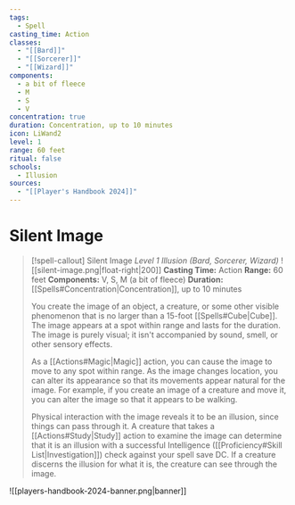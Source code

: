 ```yaml
---
tags:
  - Spell
casting_time: Action
classes:
  - "[[Bard]]"
  - "[[Sorcerer]]"
  - "[[Wizard]]"
components:
  - a bit of fleece
  - M
  - S
  - V
concentration: true
duration: Concentration, up to 10 minutes
icon: LiWand2
level: 1
range: 60 feet
ritual: false
schools:
  - Illusion
sources:
  - "[[Player's Handbook 2024]]"
---
```


# Silent Image

>[!spell-callout] Silent Image
>_Level 1 Illusion (Bard, Sorcerer, Wizard)_
>![[silent-image.png|float-right|200]]
>**Casting Time:** Action
>**Range:** 60 feet
>**Components:** V, S, M (a bit of fleece)
>**Duration:** [[Spells#Concentration\|Concentration]], up to 10 minutes
>
>You create the image of an object, a creature, or some other visible phenomenon that is no larger than a 15-foot [[Spells#Cube\|Cube]]. The image appears at a spot within range and lasts for the duration. The image is purely visual; it isn't accompanied by sound, smell, or other sensory effects.
>
>As a [[Actions#Magic\|Magic]] action, you can cause the image to move to any spot within range. As the image changes location, you can alter its appearance so that its movements appear natural for the image. For example, if you create an image of a creature and move it, you can alter the image so that it appears to be walking.
>
>Physical interaction with the image reveals it to be an illusion, since things can pass through it. A creature that takes a [[Actions#Study\|Study]] action to examine the image can determine that it is an illusion with a successful Intelligence ([[Proficiency#Skill List\|Investigation]]) check against your spell save DC. If a creature discerns the illusion for what it is, the creature can see through the image.


![[players-handbook-2024-banner.png|banner]]
